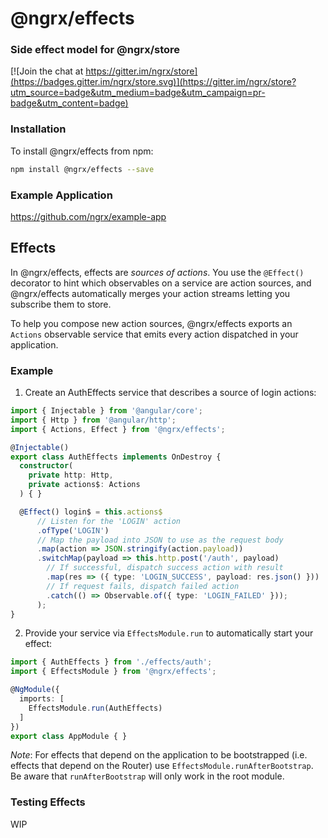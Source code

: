# @ngrx/effects
### Side effect model for @ngrx/store
[![Join the chat at https://gitter.im/ngrx/store](https://badges.gitter.im/ngrx/store.svg)](https://gitter.im/ngrx/store?utm_source=badge&utm_medium=badge&utm_campaign=pr-badge&utm_content=badge)

### Installation
To install @ngrx/effects from npm:
```bash
npm install @ngrx/effects --save
```
### Example Application

https://github.com/ngrx/example-app

## Effects
In @ngrx/effects, effects are _sources of actions_. You use the `@Effect()` decorator to hint which observables on a service are action sources, and @ngrx/effects automatically merges your action streams letting you subscribe them to store.

To help you compose new action sources, @ngrx/effects exports an `Actions` observable service that emits every action dispatched in your application.


### Example
1. Create an AuthEffects service that describes a source of login actions:
  ```ts
  import { Injectable } from '@angular/core';
  import { Http } from '@angular/http';
  import { Actions, Effect } from '@ngrx/effects';

  @Injectable()
  export class AuthEffects implements OnDestroy {
    constructor(
      private http: Http,
      private actions$: Actions
    ) { }

    @Effect() login$ = this.actions$
        // Listen for the 'LOGIN' action
        .ofType('LOGIN')
        // Map the payload into JSON to use as the request body
        .map(action => JSON.stringify(action.payload))
        .switchMap(payload => this.http.post('/auth', payload)
          // If successful, dispatch success action with result
          .map(res => ({ type: 'LOGIN_SUCCESS', payload: res.json() }))
          // If request fails, dispatch failed action
          .catch(() => Observable.of({ type: 'LOGIN_FAILED' }));
        );
  }
  ```

2. Provide your service via `EffectsModule.run` to automatically start your effect:
  ```ts
  import { AuthEffects } from './effects/auth';
  import { EffectsModule } from '@ngrx/effects';

  @NgModule({
    imports: [
      EffectsModule.run(AuthEffects)
    ]
  })
  export class AppModule { }
  ```
  *Note*: For effects that depend on the application to be bootstrapped (i.e. effects that depend on the Router) use `EffectsModule.runAfterBootstrap`. Be aware that `runAfterBootstrap` will only work in the root module.



### Testing Effects
WIP
